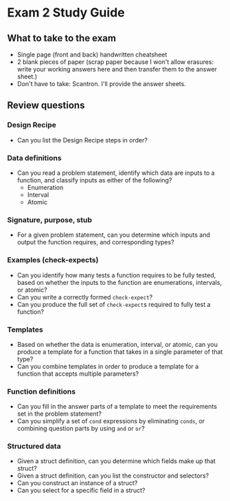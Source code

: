 # Exam 2 Study Guide

## What to take to the exam

- Single page (front and back) handwritten cheatsheet
- 2 blank pieces of paper (scrap paper because I won't allow erasures: write your working answers here and then transfer them to the answer sheet.)
- Don't have to take: Scantron. I'll provide the answer sheets.


## Review questions

### Design Recipe

- Can you list the Design Recipe steps in order?

### Data definitions

- Can you read a problem statement, identify which data are inputs to a function, and classify inputs as either of the following?
	- Enumeration
	- Interval
	- Atomic

### Signature, purpose, stub

- For a given problem statement, can you determine which inputs and output the function requires, and corresponding types?

### Examples (check-expects)

- Can you identify how many tests a function requires to be fully tested, based on whether the inputs to the function are enumerations, intervals, or atomic?
- Can you write a correctly formed `check-expect`?
- Can you produce the full set of `check-expect`s required to fully test a function?

### Templates

- Based on whether the data is enumeration, interval, or atomic, can you produce a template for a function that takes in a single parameter of that type?
- Can you combine templates in order to produce a template for a function that accepts multiple parameters?


### Function definitions

- Can you fill in the answer parts of a template to meet the requirements set in the problem statement?
- Can you simplify a set of `cond` expressions by eliminating `conds`, or combining question parts by using `and` or `or`?


### Structured data

- Given a struct definition, can you determine which fields make up that struct?
- Given a struct definition, can you list the constructor and selectors?
- Can you construct an instance of a struct?
- Can you select for a specific field in a struct?
